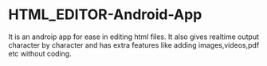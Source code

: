 # HTML_EDITOR-Android-App
It is an androip app for ease in editing html files. It also gives realtime output character by character and has extra features like adding images,videos,pdf etc without coding.
